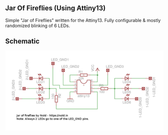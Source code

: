 ## Jar Of Fireflies (Using Attiny13)

Simple "Jar of Fireflies" written for the Attiny13. Fully configurable & mostly randomized blinking of 6 LEDs.


## Schematic
![JarOfFireflies](https://github.com/Nold360/jar_of_fireflies/raw/master/schematic.jpg)